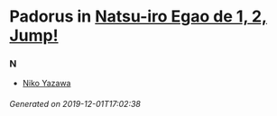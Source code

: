 # Padorus in [Natsu-iro Egao de 1, 2, Jump!](https://myanimelist.net/anime/11033/Natsu-iro_Egao_de_1_2_Jump)

### N
* [Niko Yazawa](https://github.com/shadow578/Project-Padoru/blob/master/table-of-contents/characters/NikoYazawa.md)

###### Generated on 2019-12-01T17:02:38
